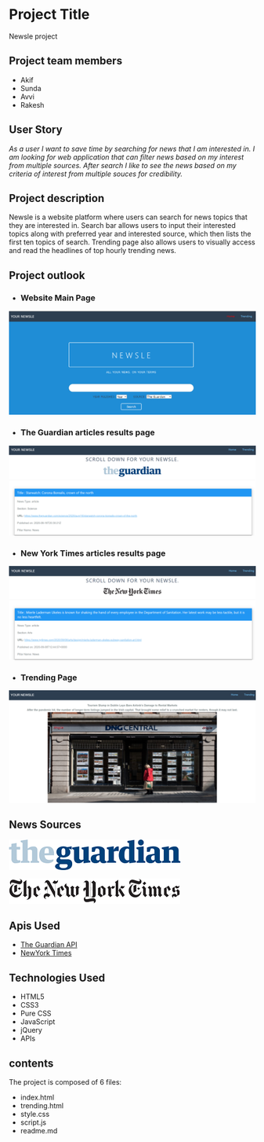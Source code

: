 # Project Title
Newsle project

## Project team members
* Akif
* Sunda
* Avvi
* Rakesh

## User Story
_As a user I want to save time by searching for news that I am interested in.
I am looking for web application that can filter news based on my interest from multiple sources.
After search I like to see the news based on my criteria of interest from multiple souces for credibility._


## Project description

Newsle is a website platform where users can search for news topics that they are interested in.
Search bar allows users to input their interested topics along with preferred year and interested source, which then lists the first ten topics of search.
Trending page also allows users to visually access and read the headlines of top hourly trending news.

## Project outlook
* ### Website Main Page 
![Website logo](https://github.com/Akif448/newsle-project/blob/master/assets/main_page_logo.PNG)

* ### The Guardian articles results page 
![The Guardian articles loading page](https://github.com/Akif448/newsle-project/blob/master/assets/the_guardian_result.PNG)

* ### New York Times articles results page
![New York Times articles loading page](https://github.com/Akif448/newsle-project/blob/master/assets/the_newyorktimes_results.PNG)

* ### Trending Page
![Trending page](https://github.com/Akif448/newsle-project/blob/master/assets/trending_new.PNG)

## News Sources

![Guardian Logo](https://github.com/Akif448/newsle-project/blob/master/assets/The_Guardian_logo.png)<br>

![New York Times Logo](https://github.com/Akif448/newsle-project/blob/master/assets/The_New_York_Times_logo.png)

## Apis Used 

* [The Guardian API](https://open-platform.theguardian.com/ "The Guardian Api")
* [NewYork Times](https://developer.nytimes.com/ "NewYork Times Api")

## Technologies Used

* HTML5
* CSS3
* Pure CSS
* JavaScript
* jQuery
* APIs

## contents
The project is composed of 6 files:
* index.html
* trending.html
* style.css
* script.js
* readme.md



